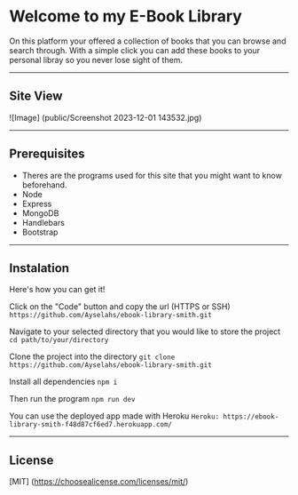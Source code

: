 # Welcome to my E-Book Library
On this platform your offered a collection of books that you can browse and search through. With a simple click you can add these books to your personal libray so you never lose sight of them. 

---
## Site View
![Image] (public/Screenshot 2023-12-01 143532.jpg)

---
## Prerequisites
- Theres are the programs used for this site that you might want to know beforehand.
- Node
- Express
- MongoDB
- Handlebars
- Bootstrap

---
## Instalation
Here's how you can get it!

Click on the "Code" button and copy the url (HTTPS or SSH)
`https://github.com/Ayselahs/ebook-library-smith.git`

Navigate to your selected directory that you would like to store the project
`cd path/to/your/directory`

Clone the project into the directory
`git clone https://github.com/Ayselahs/ebook-library-smith.git`

Install all dependencies
`npm i`

Then run the program
`npm run dev`

You can use the deployed app made with Heroku
`Heroku: https://ebook-library-smith-f48d87cf6ed7.herokuapp.com/`

---
## License
[MIT] (https://choosealicense.com/licenses/mit/)